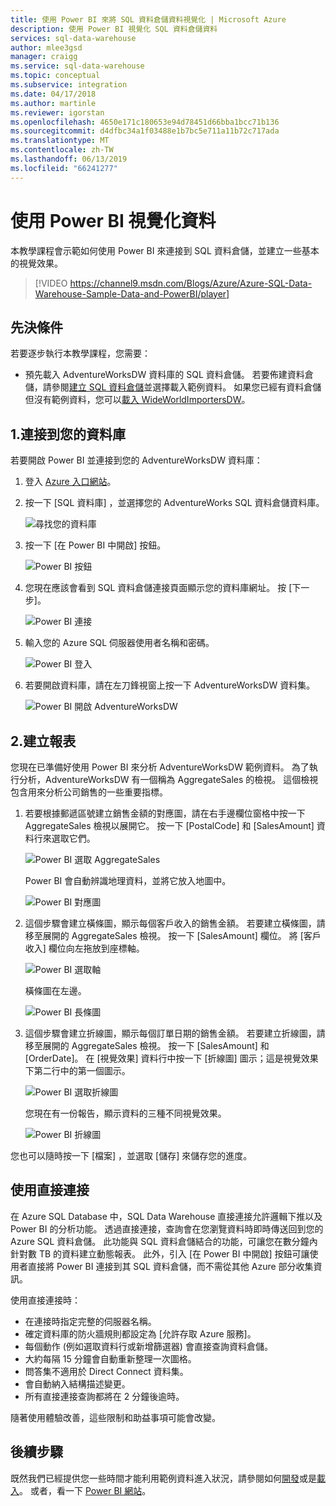 ```yaml
---
title: 使用 Power BI 來將 SQL 資料倉儲資料視覺化 | Microsoft Azure
description: 使用 Power BI 視覺化 SQL 資料倉儲資料
services: sql-data-warehouse
author: mlee3gsd
manager: craigg
ms.service: sql-data-warehouse
ms.topic: conceptual
ms.subservice: integration
ms.date: 04/17/2018
ms.author: martinle
ms.reviewer: igorstan
ms.openlocfilehash: 4650e171c180653e94d78451d66bba1bcc71b136
ms.sourcegitcommit: d4dfbc34a1f03488e1b7bc5e711a11b72c717ada
ms.translationtype: MT
ms.contentlocale: zh-TW
ms.lasthandoff: 06/13/2019
ms.locfileid: "66241277"
---
```

# <a name="visualize-data-with-power-bi"></a>使用 Power BI 視覺化資料
本教學課程會示範如何使用 Power BI 來連接到 SQL 資料倉儲，並建立一些基本的視覺效果。

> [!VIDEO https://channel9.msdn.com/Blogs/Azure/Azure-SQL-Data-Warehouse-Sample-Data-and-PowerBI/player]
> 
> 

## <a name="prerequisites"></a>先決條件
若要逐步執行本教學課程，您需要：

* 預先載入 AdventureWorksDW 資料庫的 SQL 資料倉儲。 若要佈建資料倉儲，請參閱[建立 SQL 資料倉儲](create-data-warehouse-portal.md)並選擇載入範例資料。 如果您已經有資料倉儲但沒有範例資料，您可以[載入 WideWorldImportersDW](load-data-wideworldimportersdw.md)。

## <a name="1-connect-to-your-database"></a>1.連接到您的資料庫
若要開啟 Power BI 並連接到您的 AdventureWorksDW 資料庫：

1. 登入 [Azure 入口網站](https://portal.azure.com/)。
2. 按一下 [SQL 資料庫]  ，並選擇您的 AdventureWorks SQL 資料倉儲資料庫。
   
    ![尋找您的資料庫](media/sql-data-warehouse-get-started-visualize-with-power-bi/pbi-find-database.png)
3. 按一下 [在 Power BI 中開啟] 按鈕。
   
    ![Power BI 按鈕](media/sql-data-warehouse-get-started-visualize-with-power-bi/pbi-button.png)
4. 您現在應該會看到 SQL 資料倉儲連接頁面顯示您的資料庫網址。 按 [下一步]。
   
    ![Power BI 連接](media/sql-data-warehouse-get-started-visualize-with-power-bi/pbi-connect-to-azure.png)
5. 輸入您的 Azure SQL 伺服器使用者名稱和密碼。
   
    ![Power BI 登入](media/sql-data-warehouse-get-started-visualize-with-power-bi/pbi-sign-in.png)
6. 若要開啟資料庫，請在左刀鋒視窗上按一下 AdventureWorksDW 資料集。
   
    ![Power BI 開啟 AdventureWorksDW](media/sql-data-warehouse-get-started-visualize-with-power-bi/pbi-open-adventureworks.png)

## <a name="2-create-a-report"></a>2.建立報表
您現在已準備好使用 Power BI 來分析 AdventureWorksDW 範例資料。 為了執行分析，AdventureWorksDW 有一個稱為 AggregateSales 的檢視。 這個檢視包含用來分析公司銷售的一些重要指標。

1. 若要根據郵遞區號建立銷售金額的對應圖，請在右手邊欄位窗格中按一下 AggregateSales 檢視以展開它。 按一下 [PostalCode] 和 [SalesAmount] 資料行來選取它們。
   
    ![Power BI 選取 AggregateSales](media/sql-data-warehouse-get-started-visualize-with-power-bi/pbi-aggregatesales.png)
   
    Power BI 會自動辨識地理資料，並將它放入地圖中。
   
    ![Power BI 對應圖](media/sql-data-warehouse-get-started-visualize-with-power-bi/pbi-map.png)

2. 這個步驟會建立橫條圖，顯示每個客戶收入的銷售金額。 若要建立橫條圖，請移至展開的 AggregateSales 檢視。 按一下 [SalesAmount] 欄位。 將 [客戶收入] 欄位向左拖放到座標軸。
   
    ![Power BI 選取軸](media/sql-data-warehouse-get-started-visualize-with-power-bi/pbi-chooseaxis.png)
   
    橫條圖在左邊。
   
    ![Power BI 長條圖](media/sql-data-warehouse-get-started-visualize-with-power-bi/pbi-bar.png)
3. 這個步驟會建立折線圖，顯示每個訂單日期的銷售金額。 若要建立折線圖，請移至展開的 AggregateSales 檢視。 按一下 [SalesAmount] 和 [OrderDate]。 在 [視覺效果] 資料行中按一下 [折線圖] 圖示；這是視覺效果下第二行中的第一個圖示。
   
    ![Power BI 選取折線圖](media/sql-data-warehouse-get-started-visualize-with-power-bi/pbi-prepare-line.png)
   
    您現在有一份報告，顯示資料的三種不同視覺效果。
   
    ![Power BI 折線圖](media/sql-data-warehouse-get-started-visualize-with-power-bi/pbi-line.png)

您也可以隨時按一下 [檔案]  ，並選取 [儲存]  來儲存您的進度。

## <a name="using-direct-connect"></a>使用直接連接
在 Azure SQL Database 中，SQL Data Warehouse 直接連接允許邏輯下推以及 Power BI 的分析功能。 透過直接連接，查詢會在您瀏覽資料時即時傳送回到您的 Azure SQL 資料倉儲。  此功能與 SQL 資料倉儲結合的功能，可讓您在數分鐘內針對數 TB 的資料建立動態報表。 此外，引入 [在 Power BI 中開啟] 按鈕可讓使用者直接將 Power BI 連接到其 SQL 資料倉儲，而不需從其他 Azure 部分收集資訊。

使用直接連接時：

* 在連接時指定完整的伺服器名稱。
* 確定資料庫的防火牆規則都設定為 [允許存取 Azure 服務]。
* 每個動作 (例如選取資料行或新增篩選器) 會直接查詢資料倉儲。
* 大約每隔 15 分鐘會自動重新整理一次圖格。
* 問答集不適用於 Direct Connect 資料集。
* 會自動納入結構描述變更。
* 所有直接連接查詢都將在 2 分鐘後逾時。

隨著使用體驗改善，這些限制和助益事項可能會改變。

## <a name="next-steps"></a>後續步驟
既然我們已經提供您一些時間才能利用範例資料進入狀況，請參閱如何[開發](sql-data-warehouse-overview-develop.md)或是[載入](design-elt-data-loading.md)。 或者，看一下 [Power BI 網站](https://www.powerbi.com/)。
